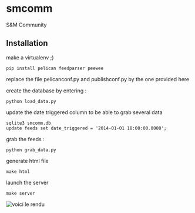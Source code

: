 # smcomm
S&amp;M Community

## Installation

make a virtualenv ;)

    pip install pelican feedparser peewee

replace the file pelicanconf.py and publishconf.py by the one provided here


create the database by entering :

    python load_data.py


update the date triggered column to be able to grab several data

    sqlite3 smcomm.db
    update feeds set date_triggered = '2014-01-01 18:00:00.0000';


grab the feeds :

    python grab_data.py


generate html file

    make html

launch the server

    make server

![voici le rendu](https://raw.githubusercontent.com/foxmask/smcomm/master/smcomm.png)
